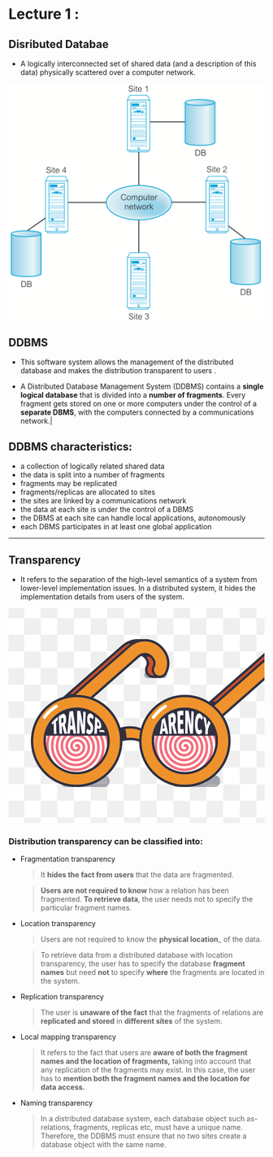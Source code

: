 # Lecture 1 :

## Disributed Databae
- A logically interconnected set of shared data (and a description of this data) physically scattered over a computer network.

![](PIC/1.png)
## DDBMS 
-  This software system allows the management of the distributed database and makes the distribution transparent to users . 

- A Distributed Database Management System (DDBMS) contains a __single logical database__ that is divided into a __number of fragments__. Every fragment gets stored on one or more computers under the control of a __separate DBMS__, with the computers connected by a communications network.|

## DDBMS characteristics:

* a collection of logically related shared data
*  the data is split into a number of fragments
* fragments may be replicated
* fragments/replicas are allocated to sites
* the sites are linked by a communications network
* the data at each site is under the control of a DBMS
* the DBMS at each site can handle local applications, autonomously
* each DBMS participates in at least one global application
---
## Transparency

- It refers to the separation of the high-level semantics of a
system from lower-level implementation issues. In a
distributed system, it hides the implementation details from
users of the system.

![](PIC/2.gif)
### Distribution transparency can be classified into:

- Fragmentation transparency
  > It __hides the fact from users__ that the data are fragmented.

  > __Users are not required to know__ how a relation has been
fragmented.
  >  __To retrieve data__, the user needs not to specify
the particular fragment names.
- Location transparency
   > Users are not required to know the __physical location___ of the
data.

  >  To retrieve data from a distributed database with
location transparency, the user has to specify the database
__fragment names__ but need __not__ to specify __where__ the fragments
are located in the system.
- Replication transparency
  > The user is __unaware of the fact__ that the fragments of
relations are __replicated and stored__ in __different sites__ of the
system.
- Local mapping transparency
  > It refers to the fact that users are __aware of both the fragment names and the location of fragments,__ taking into account that any replication of the fragments may exist. In this case, the user has to __mention both the fragment names and the location for data access.__
- Naming transparency
  > In a distributed database system, each database object such
as- relations, fragments, replicas etc, must have a unique
name. Therefore, the DDBMS must ensure that no two sites
create a database object with the same name.